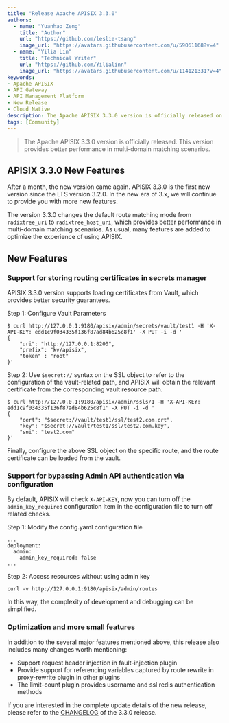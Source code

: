 ```yaml
---
title: "Release Apache APISIX 3.3.0"
authors:
  - name: "Yuanhao Zeng"
    title: "Author"
    url: "https://github.com/leslie-tsang"
    image_url: "https://avatars.githubusercontent.com/u/59061168?v=4"
  - name: "Yilia Lin"
    title: "Technical Writer"
    url: "https://github.com/Yilialinn"
    image_url: "https://avatars.githubusercontent.com/u/114121331?v=4"
keywords: 
- Apache APISIX
- API Gateway
- API Management Platform
- New Release
- Cloud Native
description: The Apache APISIX 3.3.0 version is officially released on April 30. This version provides better performance in multi-domain matching scenarios.
tags: [Community]
---
```


> The Apache APISIX 3.3.0 version is officially released. This version provides better performance in multi-domain matching scenarios.

<!--truncate-->

## APISIX 3.3.0 New Features

After a month, the new version came again. APISIX 3.3.0 is the first new version since the LTS version 3.2.0. In the new era of 3.x, we will continue to provide you with more new features.

The version 3.3.0 changes the default route matching mode from `radixtree_uri` to `radixtree_host_uri`, which provides better performance in multi-domain matching scenarios. As usual, many features are added to optimize the experience of using APISIX.

## New Features

### Support for storing routing certificates in secrets manager

APISIX 3.3.0 version supports loading certificates from Vault, which provides better security guarantees.

Step 1: Configure Vault Parameters

```
$ curl http://127.0.0.1:9180/apisix/admin/secrets/vault/test1 -H 'X-API-KEY: edd1c9f034335f136f87ad84b625c8f1' -X PUT -i -d '
{
    "uri": "http://127.0.0.1:8200",
    "prefix": "kv/apisix",
    "token" : "root"
}'
```

Step 2: Use `$secret://` syntax on the SSL object to refer to the configuration of the vault-related path, and APISIX will obtain the relevant certificate from the corresponding vault resource path.

```
$ curl http://127.0.0.1:9180/apisix/admin/ssls/1 -H 'X-API-KEY: edd1c9f034335f136f87ad84b625c8f1' -X PUT -i -d '
{
    "cert": "$secret://vault/test1/ssl/test2.com.crt",
    "key": "$secret://vault/test1/ssl/test2.com.key",
    "sni": "test2.com"
}'
```

Finally, configure the above SSL object on the specific route, and the route certificate can be loaded from the vault.

### Support for bypassing Admin API authentication via configuration

By default, APISIX will check `X-API-KEY`, now you can turn off the `admin_key_required` configuration item in the configuration file to turn off related checks.

Step 1: Modify the config.yaml configuration file

```
...
deployment:
  admin:
    admin_key_required: false
...
```

Step 2: Access resources without using admin key

```
curl -v http://127.0.0.1:9180/apisix/admin/routes
```

In this way, the complexity of development and debugging can be simplified.

### Optimization and more small features

In addition to the several major features mentioned above, this release also includes many changes worth mentioning:

* Support request header injection in fault-injection plugin
* Provide support for referencing variables captured by route rewrite in proxy-rewrite plugin in other plugins
* The limit-count plugin provides username and ssl redis authentication methods

If you are interested in the complete update details of the new release, please refer to the [CHANGELOG](https://github.com/apache/apisix/blob/master/CHANGELOG.md#330) of the 3.3.0 release.
